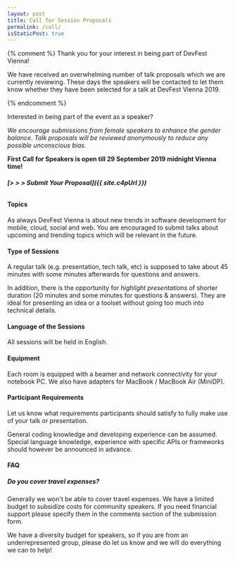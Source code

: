 ```yaml
---
layout: post
title: Call for Session Proposals
permalink: /call/
isStaticPost: true
---
```


{% comment %}
Thank you for your interest in being part of DevFest Vienna!

We have received an overwhelming number of talk proposals which we are currently reviewing.
These days the speakers will be contacted to let them know whether they have been selected for a talk at DevFest Vienna 2019.

{% endcomment %}

Interested in being part of the event as a speaker?

_We encourage submissions from female speakers to enhance the gender balance.
Talk proposals will be reviewed anonymously to reduce any possible unconscious bias._

**First Call for Speakers is open till 29 September 2019 midnight Vienna time!**

###### **[&gt; &gt; &gt; Submit Your Proposal]({{ site.c4pUrl }})** ######

#### Topics ####

As always DevFest Vienna is about new trends in software development for mobile, cloud, social and web.
You are encouraged to submit talks about upcoming and trending topics which will be relevant in the future.

#### Type of Sessions ####

A regular talk (e.g. presentation, tech talk, etc) is supposed
to take about 45 minutes with some minutes afterwards for
questions and answers.

In addition, there is the opportunity for _highlight presentations_
of shorter duration (20 minutes and some minutes for questions & answers).
They are ideal for presenting an idea or a toolset without going
too much into technical details.

#### Language of the Sessions ####

All sessions will be held in English.

#### Equipment ####

Each room is equipped with a beamer and network connectivity for your
notebook PC.
We also have adapters for MacBook / MacBook Air (MiniDP).

#### Participant Requirements ####

Let us know what requirements participants should satisfy to fully
make use of your talk or presentation.

General coding knowledge and developing experience can be assumed.
Special language knowledge, experience with specific APIs or
frameworks should however be announced in advance.

#### FAQ ####

##### Do you cover travel expenses? #####

Generally we won't be able to cover travel expenses.
We have a limited budget to subsidize costs for community speakers.
If you need financial support please specify them in the comments section of the submission form.

We have a diversity budget for speakers, so if you are from an underrepresented group, please do let us know and we will do everything we can to help!


<img class="img-responsive feature-image" src="{{ site.baseurl }}/img/posts/call.jpg" style="display:none">
